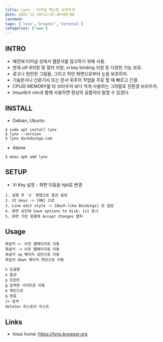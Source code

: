 ```yaml
---
title: Lynx - 터미널 텍스트 브라우저
date: 2022-12-18T12:47:45+09:00
lastmod:
tags: ['lynx','browser','terminal']
categories: ['www']
---
```


## INTRO
* 예전에 터미널 상에서 웹문서를 참고하기 위해 사용.
* 현재 utf-8지원 및 컬러 지원, vi key binding 지원 등 다양한 기능 보유.
* 광고나 현란한 그림들, 그리고 하얀 화면으로부터 눈을 보호하자.
* 기술문서나 신문기사 또는 문서 위주의 작업을 주로 할 때 빠르고 간결.
* CPU와 MEMORY를 타 브라우저 보다 적게 사용하는 그야말로 친환경 브라우저.
* tmux에서 vim과 함께 사용하면 환상의 궁합이라 말할 수 있겠다.

## INSTALL

* Debian, Ubuntu
```console
$ sudo apt install lynx
$ lynx --version
$ lynx duckduckgo.com
```

* Alpine
```console
$ doas apk add lynx
```

## SETUP

* Vi Key 설정 - 화면 이동을 hjkl로 변경
```
1. 실행 후 `o` 명령으로 옵션 설정
2. VI keys -> [ON] 으로
3. Line edit style -> [Bash-like Bindings] 로 설정
4. 화면 상단에 Save options to disk: [x] 표시
5. 화면 가장 윗줄에 Accept Changes 클릭
```

## Usage
```
화살키 <- 이전 웹페이지로 이동 
화살키 -> 이후 웹페이지로 이동
화살키 up 페이지 상단으로 이동
화살키 down 페이지 하단으로 이동

h 도움말
o 옵션
p 프린트
g 입력한 사이트로 이동
m 메인으로
q 종료
/= 검색
delete= 히스토리 리스트
```

## Links
* tmux home: <https://lynx.browser.org>
